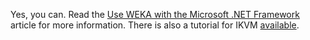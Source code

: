 Yes, you can. Read the [Use WEKA with the Microsoft .NET Framework](../use_weka_with_the_microsoft_net_framework.md) article for more information. There is also a tutorial for IKVM [available](../ikvm_with_weka_tutorial.md).
